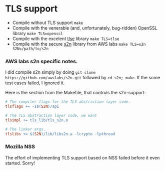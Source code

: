 # TLS support

- Compile without TLS support `make`
- Compile with the venerable (and, unfortunately, bug-ridden) OpenSSL library `make TLS=openssl`
- Compile with the excelent [tlse](https://github.com/eduardsui/tlse) library `make TLS=tlse`
- Compile with the secure [s2n](https://github.com/awslabs/s2n) library from AWS labs `make TLS=s2n S2N=/path/to/s2n`


### AWS labs s2n specific notes.

I did compile s2n simply by doing `git clone https://github.com/awslabs/s2n.git` followed by `cd s2n; make`.
If the some test cases failed, I ignored it.

Here is the section from the Makefile, that controls the s2n-support:

```makefile
# The compiler flags for the TLS abstraction layer code.
tlsflags += -I$(S2N)/api

# The TLS abstraction layer code, we want
tlsimpl += tls_lib/tls_s2n.o

# The linker args.
tlslibs += $(S2N)/lib/libs2n.a -lcrypto -lpthread
```

### Mozilla NSS

The effort of implementing TLS support based on NSS failed before it even started. Sorry!

<!-- https://developer.mozilla.org/en-US/docs/Mozilla/Projects/NSS/tools/NSS_Tools_certutil -->